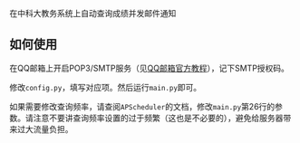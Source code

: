 在中科大教务系统上自动查询成绩并发邮件通知

## 如何使用

在QQ邮箱上开启POP3/SMTP服务（见[QQ邮箱官方教程](https://service.mail.qq.com/cgi-bin/help?subtype=1&no=166&id=28)），记下SMTP授权码。

修改`config.py`，填写对应项。然后运行`main.py`即可。

如果需要修改查询频率，请查阅`APScheduler`的文档，修改`main.py`第26行的参数。请注意不要讲查询频率设置的过于频繁（这也是不必要的），避免给服务器带来过大流量负担。